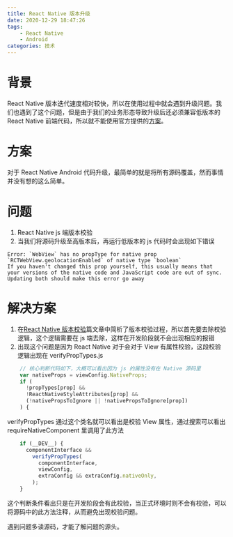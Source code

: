 ```yaml
---
title: React Native 版本升级
date: 2020-12-29 18:47:26
tags:
    - React Native
    - Android
categories: 技术
---
```


# 背景

React Native 版本迭代速度相对较快，所以在使用过程中就会遇到升级问题。我们也遇到了这个问题，但是由于我们的业务形态导致升级后还必须兼容低版本的 React Native 前端代码，所以就不能使用官方提供的[方案](https://react-native-community.github.io/upgrade-helper/)。

# 方案

对于 React Native Android 代码升级，最简单的就是将所有源码覆盖，然而事情并没有想的这么简单。

<!-- more -->
# 问题

1. React Native js 端版本校验
2. 当我们将源码升级至高版本后，再运行低版本的 js 代码时会出现如下错误
```
Error: `WebView` has no propType for native prop `RCTWebView.geolocationEnabled` of native type `boolean`
If you haven't changed this prop yourself, this usually means that your versions of the native code and JavaScript code are out of sync. Updating both should make this error go away
```
# 解决方案

1. 在[React Native 版本校验](https://blog.libery.one/2020/05/11/react-native-check-version/)篇文章中简析了版本校验过程，所以首先要去除校验逻辑，这个逻辑需要在 js 端去除，这样在开发阶段就不会出现相应的报错
2. 出现这个问题是因为 React Native 对于会对于 View 有属性校验，这段校验逻辑出现在 verifyPropTypes.js 

``` verifyPropTypes.js 
    // 核心判断代码如下，大概可以看出因为 js 的属性没有在 Native 源码里
    var nativeProps = viewConfig.NativeProps;
    if (
      !propTypes[prop] &&
      !ReactNativeStyleAttributes[prop] &&
      (!nativePropsToIgnore || !nativePropsToIgnore[prop])
    ) {
```

verifyPropTypes 通过这个类名就可以看出是校验 View 属性，通过搜索可以看出 requireNativeComponent 里调用了此方法

``` requireNativeComponent.js
    if (__DEV__) {
      componentInterface &&
        verifyPropTypes(
          componentInterface,
          viewConfig,
          extraConfig && extraConfig.nativeOnly,
        );
    }
```

这个判断条件看出只是在开发阶段会有此校验，当正式环境时则不会有校验，可以将源码中的此方法注释，从而避免出现校验问题。

遇到问题多读源码，才能了解问题的源头。

